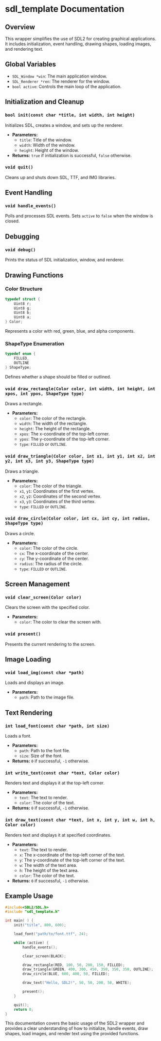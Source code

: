 # sdl_template Documentation

## Overview
This wrapper simplifies the use of SDL2 for creating graphical applications. It includes initialization, event handling, drawing shapes, loading images, and rendering text.

## Global Variables
- `SDL_Window *win`: The main application window.
- `SDL_Renderer *ren`: The renderer for the window.
- `bool active`: Controls the main loop of the application.

## Initialization and Cleanup

### `bool init(const char *title, int width, int height)`
Initializes SDL, creates a window, and sets up the renderer.
- **Parameters:**
  - `title`: Title of the window.
  - `width`: Width of the window.
  - `height`: Height of the window.
- **Returns:** `true` if initialization is successful, `false` otherwise.

### `void quit()`
Cleans up and shuts down SDL, TTF, and IMG libraries.

## Event Handling

### `void handle_events()`
Polls and processes SDL events. Sets `active` to `false` when the window is closed.

## Debugging

### `void debug()`
Prints the status of SDL initialization, window, and renderer.

## Drawing Functions

### Color Structure
```c
typedef struct {
    Uint8 r;
    Uint8 g;
    Uint8 b;
    Uint8 a;
} Color;
```
Represents a color with red, green, blue, and alpha components.

### ShapeType Enumeration
```c
typedef enum {
    FILLED,
    OUTLINE
} ShapeType;
```
Defines whether a shape should be filled or outlined.

### `void draw_rectangle(Color color, int width, int height, int xpos, int ypos, ShapeType type)`
Draws a rectangle.
- **Parameters:**
  - `color`: The color of the rectangle.
  - `width`: The width of the rectangle.
  - `height`: The height of the rectangle.
  - `xpos`: The x-coordinate of the top-left corner.
  - `ypos`: The y-coordinate of the top-left corner.
  - `type`: `FILLED` or `OUTLINE`.

### `void draw_triangle(Color color, int x1, int y1, int x2, int y2, int x3, int y3, ShapeType type)`
Draws a triangle.
- **Parameters:**
  - `color`: The color of the triangle.
  - `x1`, `y1`: Coordinates of the first vertex.
  - `x2`, `y2`: Coordinates of the second vertex.
  - `x3`, `y3`: Coordinates of the third vertex.
  - `type`: `FILLED` or `OUTLINE`.

### `void draw_circle(Color color, int cx, int cy, int radius, ShapeType type)`
Draws a circle.
- **Parameters:**
  - `color`: The color of the circle.
  - `cx`: The x-coordinate of the center.
  - `cy`: The y-coordinate of the center.
  - `radius`: The radius of the circle.
  - `type`: `FILLED` or `OUTLINE`.

## Screen Management

### `void clear_screen(Color color)`
Clears the screen with the specified color.
- **Parameters:**
  - `color`: The color to clear the screen with.

### `void present()`
Presents the current rendering to the screen.

## Image Loading

### `void load_img(const char *path)`
Loads and displays an image.
- **Parameters:**
  - `path`: Path to the image file.

## Text Rendering

### `int load_font(const char *path, int size)`
Loads a font.
- **Parameters:**
  - `path`: Path to the font file.
  - `size`: Size of the font.
- **Returns:** `0` if successful, `-1` otherwise.

### `int write_text(const char *text, Color color)`
Renders text and displays it at the top-left corner.
- **Parameters:**
  - `text`: The text to render.
  - `color`: The color of the text.
- **Returns:** `0` if successful, `-1` otherwise.

### `int draw_text(const char *text, int x, int y, int w, int h, Color color)`
Renders text and displays it at specified coordinates.
- **Parameters:**
  - `text`: The text to render.
  - `x`: The x-coordinate of the top-left corner of the text.
  - `y`: The y-coordinate of the top-left corner of the text.
  - `w`: The width of the text area.
  - `h`: The height of the text area.
  - `color`: The color of the text.
- **Returns:** `0` if successful, `-1` otherwise.

## Example Usage

```c
#include<SDL2/SDL.h>
#include "sdl_template.h"

int main( ) {
    init("title", 800, 600);

    load_font("path/to/font.ttf", 24);

    while (active) {
        handle_events();

        clear_screen(BLACK);

        draw_rectangle(RED, 100, 50, 200, 150, FILLED);
        draw_triangle(GREEN, 400, 300, 450, 350, 350, 350, OUTLINE);
        draw_circle(BLUE, 600, 400, 50, FILLED);

        draw_text("Hello, SDL2!", 50, 50, 200, 50, WHITE);

        present();
    }

    quit();
    return 0;
}
```

This documentation covers the basic usage of the SDL2 wrapper and provides a clear understanding of how to initialize, handle events, draw shapes, load images, and render text using the provided functions.